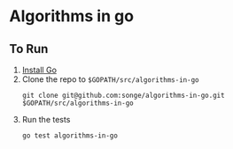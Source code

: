 Algorithms in go
==================

## To Run

1. [Install Go](https://golang.org/doc/install)
2. Clone the repo to `$GOPATH/src/algorithms-in-go`
    ```
    git clone git@github.com:songe/algorithms-in-go.git $GOPATH/src/algorithms-in-go
    ```
3. Run the tests
    ```
    go test algorithms-in-go
    ```

